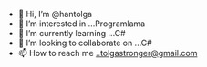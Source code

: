 - 👋 Hi, I’m @hantolga
- 👀 I’m interested in ...Programlama 
- 🌱 I’m currently learning ...C#
- 💞️ I’m looking to collaborate on ...C#
- 📫 How to reach me ..tolgastronger@gmail.com


<!---
hantolga/hantolga is a ✨ special ✨ repository because its `README.md` (this file) appears on your GitHub profile.
You can click the Preview link to take a look at your changes.
--->
